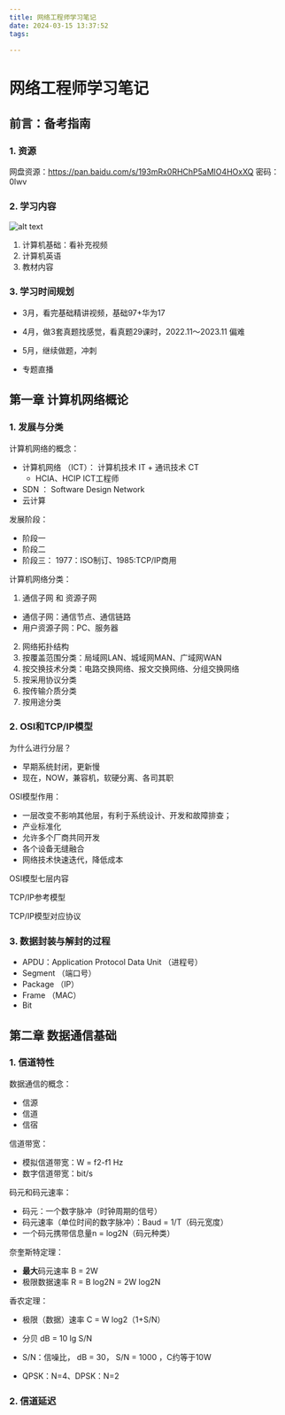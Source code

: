 ```yaml
---
title: 网络工程师学习笔记
date: 2024-03-15 13:37:52
tags:

---
```



# 网络工程师学习笔记

## 前言：备考指南

### 1. 资源
 网盘资源：https://pan.baidu.com/s/193mRx0RHChP5aMlO4HOxXQ
 密码：0lwv

### 2. 学习内容
![alt text](<../../themes/butterfly/source/img/截屏2024-03-14 17.46.22.png>)

1. 计算机基础：看补充视频
2. 计算机英语
3. 教材内容

### 3. 学习时间规划

* 3月，看完基础精讲视频，基础97+华为17
* 4月，做3套真题找感觉，看真题29课时，2022.11～2023.11 偏难
* 5月，继续做题，冲刺

* 专题直播


## 第一章 计算机网络概论

### 1. 发展与分类
计算机网络的概念：
* 计算机网络 （ICT）： 计算机技术 IT + 通讯技术 CT
  * HCIA、HCIP  ICT工程师
* SDN ： Software Design Network
* 云计算

发展阶段：
 * 阶段一
 * 阶段二
 * 阶段三： 1977：ISO制订、1985:TCP/IP商用

计算机网络分类：

1. 通信子网 和 资源子网
  * 通信子网：通信节点、通信链路
  * 用户资源子网：PC、服务器
2. 网络拓扑结构
3. 按覆盖范围分类：局域网LAN、城域网MAN、广域网WAN
4. 按交换技术分类：电路交换网络、报文交换网络、分组交换网络
5. 按采用协议分类
6. 按传输介质分类
7. 按用途分类

### 2. OSI和TCP/IP模型

为什么进行分层？
* 早期系统封闭，更新慢
* 现在，NOW，兼容机，软硬分离、各司其职

OSI模型作用：
* 一层改变不影响其他层，有利于系统设计、开发和故障排查；
* 产业标准化
* 允许多个厂商共同开发
* 各个设备无缝融合
* 网络技术快速迭代，降低成本

OSI模型七层内容

TCP/IP参考模型

TCP/IP模型对应协议



### 3. 数据封装与解封的过程

* APDU：Application Protocol Data Unit （进程号）
* Segment （端口号）
* Package （IP）
* Frame （MAC）
* Bit 

## 第二章 数据通信基础

### 1. 信道特性

数据通信的概念：
* 信源
* 信道
* 信宿

信道带宽：
* 模拟信道带宽：W = f2-f1 Hz
* 数字信道带宽：bit/s

码元和码元速率：
* 码元：一个数字脉冲（时钟周期的信号）
* 码元速率（单位时间的数字脉冲）：Baud = 1/T（码元宽度）
* 一个码元携带信息量n = log2N（码元种类）

奈奎斯特定理：
* **最大**码元速率 B = 2W 
* 极限数据速率 R = B log2N = 2W log2N

香农定理：
* 极限（数据）速率 C = W log2（1+S/N）
* 分贝 dB = 10 lg S/N
* S/N：信噪比， dB = 30， S/N = 1000 ，C约等于10W

* QPSK：N=4、DPSK：N=2


### 2. 信道延迟

